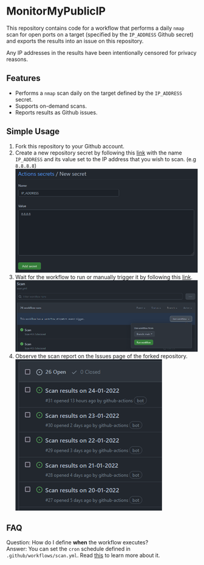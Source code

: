 # MonitorMyPublicIP

This repository contains code for a workflow that performs a daily `nmap` scan for open ports on a target (specified by the `IP_ADDRESS` Github secret) and exports the results into an issue on this repository.

Any IP addresses in the results have been intentionally censored for privacy reasons.

## Features
* Performs a `nmap` scan daily on the target defined by the `IP_ADDRESS` secret.
* Supports on-demand scans.
* Reports results as Github issues.

## Simple Usage
1. Fork this repository to your Github account.
2. Create a new repository secret by following this [link](https://docs.github.com/en/actions/security-guides/encrypted-secrets#creating-encrypted-secrets-for-a-repository) with the name `IP_ADDRESS` and its value set to the IP address that you wish to scan. (e.g `8.8.8.8`)   
![](images/github_secret.png)
3. Wait for the workflow to run or manually trigger it by following this [link](https://docs.github.com/en/actions/managing-workflow-runs/manually-running-a-workflow#running-a-workflow).  
![](images/manual_workflow.png)
4. Observe the scan report on the Issues page of the forked repository.  
![](images/github_issues.png)

## FAQ
Question: How do I define **when** the workflow executes?  
Answer: You can set the `cron` schedule defined in `.github/workflows/scan.yml`. Read [this](https://docs.github.com/en/actions/using-workflows/events-that-trigger-workflows#schedule) to learn more about it.
